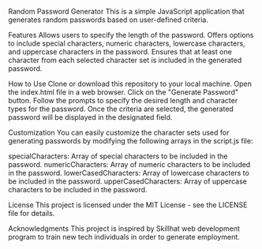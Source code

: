 Random Password Generator
This is a simple JavaScript application that generates random passwords based on user-defined criteria.

Features
Allows users to specify the length of the password.
Offers options to include special characters, numeric characters, lowercase characters, and uppercase characters in the password.
Ensures that at least one character from each selected character set is included in the generated password.


How to Use
Clone or download this repository to your local machine.
Open the index.html file in a web browser.
Click on the "Generate Password" button.
Follow the prompts to specify the desired length and character types for the password.
Once the criteria are selected, the generated password will be displayed in the designated field.


Customization
You can easily customize the character sets used for generating passwords by modifying the following arrays in the script.js file:

specialCharacters: Array of special characters to be included in the password.
numericCharacters: Array of numeric characters to be included in the password.
lowerCasedCharacters: Array of lowercase characters to be included in the password.
upperCasedCharacters: Array of uppercase characters to be included in the password.


License
This project is licensed under the MIT License - see the LICENSE file for details.

Acknowledgments
This project is inspired by Skillhat web development program to train new tech individuals in order to generate employment.